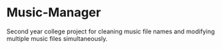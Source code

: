 # Music-Manager
Second year college project for cleaning music file names and modifying multiple music files simultaneously.
